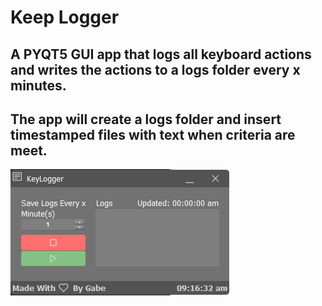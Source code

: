 # Keep Logger
## A PYQT5 GUI app that logs all keyboard actions and writes the actions to a logs folder every x minutes.
## The app will create a logs folder and insert timestamped files with text when criteria are meet.

![Gui_main](https://github.com/g-ulrich/key_logger/blob/main/images/gui.PNG)
